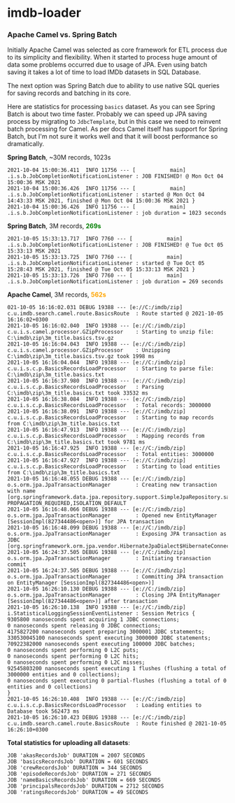 # imdb-loader

### Apache Camel vs. Spring Batch

Initially Apache Camel was selected as core framework for ETL process due to its simplicity and flexibility. When it started to process huge amount of data some problems occurred due to usage of JPA. Even using batch saving it takes a lot of time to load IMDb datasets in SQL Database.

The next option was Spring Batch due to ability to use native SQL queries for saving records and batching in its core. 

Here are statistics for processing `basics` dataset. As you can see Spring Batch is about two time faster. Probably we can speed up JPA saving process by migrating to `JdbcTemplate`, but in this case we need to reinvent batch processing for Camel. As per docs Camel itself has support for Spring Batch, but I'm not sure it works well and that it will boost performance so dramatically.

**Spring Batch**, ~30M records, 1023s
````
2021-10-04 15:00:36.411  INFO 11756 --- [           main] .i.s.b.JobCompletionNotificationListener : JOB FINISHED! @ Mon Oct 04 15:00:36 MSK 2021
2021-10-04 15:00:36.426  INFO 11756 --- [           main] .i.s.b.JobCompletionNotificationListener : started @ Mon Oct 04 14:43:33 MSK 2021, finished @ Mon Oct 04 15:00:36 MSK 2021 }
2021-10-04 15:00:36.426  INFO 11756 --- [           main] .i.s.b.JobCompletionNotificationListener : job duration = 1023 seconds
````
**Spring Batch**, 3M records, <span style="color:green">**269s**</span>
````
2021-10-05 15:33:13.717  INFO 7760 --- [           main] .i.s.b.JobCompletionNotificationListener : JOB FINISHED! @ Tue Oct 05 15:33:13 MSK 2021
2021-10-05 15:33:13.725  INFO 7760 --- [           main] .i.s.b.JobCompletionNotificationListener : started @ Tue Oct 05 15:28:43 MSK 2021, finished @ Tue Oct 05 15:33:13 MSK 2021 }
2021-10-05 15:33:13.726  INFO 7760 --- [           main] .i.s.b.JobCompletionNotificationListener : job duration = 269 seconds
````
**Apache Camel**, 3M records, <span style="color:orange">**562s**</span>
````
021-10-05 16:16:02.031 DEBUG 19388 --- [e://C:/imdb/zip] c.u.imdb.search.camel.route.BasicsRoute  : Route started @ 2021-10-05 16:16:02+0300
2021-10-05 16:16:02.040  INFO 19388 --- [e://C:/imdb/zip] c.u.i.s.camel.processor.GZipProcessor    : Starting to unzip file: C:\imdb\zip\3m_title.basics.tsv.gz
2021-10-05 16:16:04.043  INFO 19388 --- [e://C:/imdb/zip] c.u.i.s.camel.processor.GZipProcessor    : Unzipping C:\imdb\zip\3m_title.basics.tsv.gz took 1998 ms
2021-10-05 16:16:04.044  INFO 19388 --- [e://C:/imdb/zip] c.u.i.s.c.p.BasicsRecordsLoadProcessor   : Starting to parse file: C:\imdb\zip\3m_title.basics.txt
2021-10-05 16:16:37.980  INFO 19388 --- [e://C:/imdb/zip] c.u.i.s.c.p.BasicsRecordsLoadProcessor   : Parsing C:\imdb\zip\3m_title.basics.txt took 33532 ms
2021-10-05 16:16:38.084  INFO 19388 --- [e://C:/imdb/zip] c.u.i.s.c.p.BasicsRecordsLoadProcessor   : Total records: 3000000
2021-10-05 16:16:38.091  INFO 19388 --- [e://C:/imdb/zip] c.u.i.s.c.p.BasicsRecordsLoadProcessor   : Starting to map records from C:\imdb\zip\3m_title.basics.txt
2021-10-05 16:16:47.913  INFO 19388 --- [e://C:/imdb/zip] c.u.i.s.c.p.BasicsRecordsLoadProcessor   : Mapping records from C:\imdb\zip\3m_title.basics.txt took 9781 ms
2021-10-05 16:16:47.925  INFO 19388 --- [e://C:/imdb/zip] c.u.i.s.c.p.BasicsRecordsLoadProcessor   : Total entities: 3000000
2021-10-05 16:16:47.927  INFO 19388 --- [e://C:/imdb/zip] c.u.i.s.c.p.BasicsRecordsLoadProcessor   : Starting to load entities from C:\imdb\zip\3m_title.basics.txt
2021-10-05 16:16:48.055 DEBUG 19388 --- [e://C:/imdb/zip] o.s.orm.jpa.JpaTransactionManager        : Creating new transaction with name [org.springframework.data.jpa.repository.support.SimpleJpaRepository.saveAll]: PROPAGATION_REQUIRED,ISOLATION_DEFAULT
2021-10-05 16:16:48.066 DEBUG 19388 --- [e://C:/imdb/zip] o.s.orm.jpa.JpaTransactionManager        : Opened new EntityManager [SessionImpl(827344486<open>)] for JPA transaction
2021-10-05 16:16:48.099 DEBUG 19388 --- [e://C:/imdb/zip] o.s.orm.jpa.JpaTransactionManager        : Exposing JPA transaction as JDBC [org.springframework.orm.jpa.vendor.HibernateJpaDialect$HibernateConnectionHandle@d593d35]
2021-10-05 16:24:37.505 DEBUG 19388 --- [e://C:/imdb/zip] o.s.orm.jpa.JpaTransactionManager        : Initiating transaction commit
2021-10-05 16:24:37.505 DEBUG 19388 --- [e://C:/imdb/zip] o.s.orm.jpa.JpaTransactionManager        : Committing JPA transaction on EntityManager [SessionImpl(827344486<open>)]
2021-10-05 16:26:10.130 DEBUG 19388 --- [e://C:/imdb/zip] o.s.orm.jpa.JpaTransactionManager        : Closing JPA EntityManager [SessionImpl(827344486<open>)] after transaction
2021-10-05 16:26:10.138  INFO 19388 --- [e://C:/imdb/zip] i.StatisticalLoggingSessionEventListener : Session Metrics {
9305800 nanoseconds spent acquiring 1 JDBC connections;
0 nanoseconds spent releasing 0 JDBC connections;
4175827200 nanoseconds spent preparing 3000001 JDBC statements;
330530045100 nanoseconds spent executing 3000000 JDBC statements;
70922382000 nanoseconds spent executing 100000 JDBC batches;
0 nanoseconds spent performing 0 L2C puts;
0 nanoseconds spent performing 0 L2C hits;
0 nanoseconds spent performing 0 L2C misses;
92545803200 nanoseconds spent executing 1 flushes (flushing a total of 3000000 entities and 0 collections);
0 nanoseconds spent executing 0 partial-flushes (flushing a total of 0 entities and 0 collections)
}
2021-10-05 16:26:10.408  INFO 19388 --- [e://C:/imdb/zip] c.u.i.s.c.p.BasicsRecordsLoadProcessor   : Loading entities to Database took 562473 ms
2021-10-05 16:26:10.423 DEBUG 19388 --- [e://C:/imdb/zip] c.u.imdb.search.camel.route.BasicsRoute  : Route finished @ 2021-10-05 16:26:10+0300
````

**Total statistics for uploading all datasets**:

```
JOB 'akasRecordsJob' DURATION = 2007 SECONDS
JOB 'basicsRecordsJob' DURATION = 601 SECONDS
JOB 'crewRecordsJob' DURATION = 344 SECONDS
JOB 'episodeRecordsJob' DURATION = 271 SECONDS
JOB 'nameBasicsRecordsJob' DURATION = 669 SECONDS
JOB 'principalsRecordsJob' DURATION = 2712 SECONDS
JOB 'ratingsRecordsJob' DURATION = 49 SECONDS
```